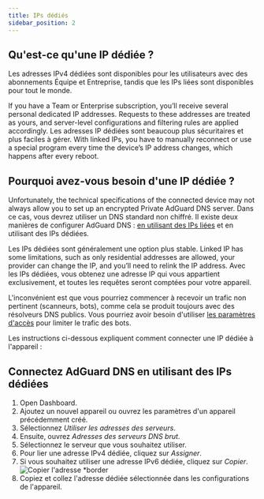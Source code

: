 ```yaml
---
title: IPs dédiés
sidebar_position: 2
---
```


## Qu'est-ce qu'une IP dédiée ?

Les adresses IPv4 dédiées sont disponibles pour les utilisateurs avec des abonnements Équipe et Entreprise, tandis que les IPs liées sont disponibles pour tout le monde.

If you have a Team or Enterprise subscription, you’ll receive several personal dedicated IP addresses. Requests to these addresses are treated as yours, and server-level configurations and filtering rules are applied accordingly. Les adresses IP dédiées sont beaucoup plus sécuritaires et plus faciles à gérer. With linked IPs, you have to manually reconnect or use a special program every time the device’s IP address changes, which happens after every reboot.

## Pourquoi avez-vous besoin d'une IP dédiée ?

Unfortunately, the technical specifications of the connected device may not always allow you to set up an encrypted Private AdGuard DNS server. Dans ce cas, vous devrez utiliser un DNS standard non chiffré. Il existe deux manières de configurer AdGuard DNS : [en utilisant des IPs liées](/private-dns/connect-devices/other-options/linked-ip.md) et en utilisant des IPs dédiées.

Les IPs dédiées sont généralement une option plus stable. Linked IP has some limitations, such as only residential addresses are allowed, your provider can change the IP, and you’ll need to relink the IP address. Avec les IPs dédiées, vous obtenez une adresse IP qui vous appartient exclusivement, et toutes les requêtes seront comptées pour votre appareil.

L'inconvénient est que vous pourriez commencer à recevoir un trafic non pertinent (scanneurs, bots), comme cela se produit toujours avec des résolveurs DNS publics. Vous pourriez avoir besoin d'utiliser [les paramètres d'accès](/private-dns/server-and-settings/access.md) pour limiter le trafic des bots.

Les instructions ci-dessous expliquent comment connecter une IP dédiée à l'appareil :

## Connectez AdGuard DNS en utilisant des IPs dédiées

1. Open Dashboard.
2. Ajoutez un nouvel appareil ou ouvrez les paramètres d'un appareil précédemment créé.
3. Sélectionnez _Utiliser les adresses des serveurs_.
4. Ensuite, ouvrez _Adresses des serveurs DNS brut_.
5. Sélectionnez le serveur que vous souhaitez utiliser.
6. Pour lier une adresse IPv4 dédiée, cliquez sur _Assigner_.
7. Si vous souhaitez utiliser une adresse IPv6 dédiée, cliquez sur _Copier_.
   ![Copier l'adresse \*border](https://cdn.adtidy.org/content/kb/dns/private/new_dns/connect/dedicated_step7.png)
8. Copiez et collez l'adresse dédiée sélectionnée dans les configurations de l'appareil.
